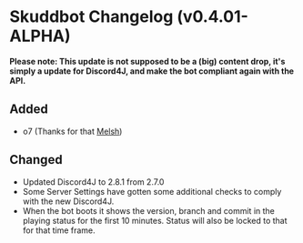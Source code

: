 # Skuddbot Changelog (v0.4.01-ALPHA)

**Please note: This update is not supposed to be a (big) content drop, it's simply a update for Discord4J, and make the bot compliant again with the API.**

## Added
* o7 (Thanks for that [Melsh](https://www.twitch.tv/melsh87))

## Changed
* Updated Discord4J to 2.8.1 from 2.7.0
* Some Server Settings have gotten some additional checks to comply with the new Discord4J.
* When the bot boots it shows the version, branch and commit in the playing status for the first 10 minutes. Status will also be locked to that for that time frame.